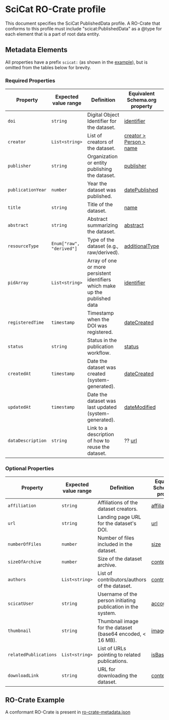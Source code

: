 # SciCat RO-Crate profile

This document specifies the SciCat PublishedData profile. A RO-Crate that conforms to this profile must include "scicat:PublishedData" as a @type for each element that is a part of root data entity.

<!-- ## Context and Namespaces
```json
{
  "@context": {
    "@vocab": "https://schema.org/",
    "dcterms": "http://purl.org/dc/terms/",
    "datacite": "https://purl.org/datacite/schema/kernel-4/",
    "ro": "https://w3id.org/ro/terms#"
  }
}
``` -->

## Metadata Elements
All properties have a prefix `scicat:` (as shown in the [example](ro-crate-metadata.json)), but is omitted from the tables below for brevity.

### Required Properties

| Property          | Expected value range     | Definition                                                 | Equivalent Schema.org property                        | Equivalent Datacite property                                                                                             |
| ----------------- | ------------------------ | ---------------------------------------------------------- | ----------------------------------------------------- | ------------------------------------------------------------------------------------------------------------------------ |
| `doi`             | `string`                 | Digital Object Identifier for the dataset.                 | [identifier](https://schema.org/identifier)           | [identifier](https://datacite-metadata-schema.readthedocs.io/en/4.6/properties/identifier/)                              |
| `creator`         | `List<string>`           | List of creators of the dataset.                           | [creator > Person > name](https://schema.org/creator) | [creator#creatorName](https://datacite-metadata-schema.readthedocs.io/en/4.6/properties/creator/#creatorname)            |
| `publisher`       | `string`                 | Organization or entity publishing the dataset.             | [publisher](https://schema.org/publisher)             | [publisher](https://datacite-metadata-schema.readthedocs.io/en/4.6/properties/publisher/)                                |
| `publicationYear` | `number`                 | Year the dataset was published.                            | [datePublished](https://schema.org/datePublished)     | [publicationYear](https://datacite-metadata-schema.readthedocs.io/en/4.6/properties/publicationyear/)                    |
| `title`           | `string`                 | Title of the dataset.                                      | [name](https://schema.org/name)                       | [title](https://datacite-metadata-schema.readthedocs.io/en/4.6/properties/title/)                                        |
| `abstract`        | `string`                 | Abstract summarizing the dataset.                          | [abstract](https://schema.org/abstract)               | [description](https://datacite-metadata-schema.readthedocs.io/en/4.6/properties/description/)                            |
| `resourceType`    | `Enum["raw", "derived"]` | Type of the dataset (e.g., raw/derived).                   | [additionalType](https://schema.org/additionalType)   | [resourceType](https://datacite-metadata-schema.readthedocs.io/en/4.6/properties/resourcetype/)                          |
| `pidArray`        | `List<string>`           | Array of one or more persistent identifiers which make up the published data | [identifier](https://schema.org/identifier)           | [relatedIdentifiers](https://datacite-metadata-schema.readthedocs.io/en/4.6/properties/relatedidentifier/)               |
| `registeredTime`  | `timestamp`              | Timestamp when the DOI was registered.                     | [dateCreated](https://schema.org/dateCreated)         | [dates#date#submitted](https://datacite-metadata-schema.readthedocs.io/en/4.6/appendices/appendix-1/dateType/#submitted) |
| `status`          | `string`                 | Status in the publication workflow.                        | [status](https://schema.org/status)                   | N/A                                                                                                                      |
| `createdAt`       | `timestamp`              | Date the dataset was created (system-generated).           | [dateCreated](https://schema.org/dateCreated)         | [dates#date#created](https://datacite-metadata-schema.readthedocs.io/en/4.6/appendices/appendix-1/dateType/#created)     |
| `updatedAt`       | `timestamp`              | Date the dataset was last updated (system-generated).      | [dateModified](https://schema.org/dateModified)       | [dates#date#updated](https://datacite-metadata-schema.readthedocs.io/en/4.6/appendices/appendix-1/dateType/#updated)     |
| `dataDescription` | `string`                 | Link to a description of how to reuse the dataset.         | ?? [url](https://schema.org/url)                      | ?? [description](https://datacite-metadata-schema.readthedocs.io/en/4.6/properties/description/)                         |

### Optional Properties

| Property              | Expected value range | Definition                                                   | Equivalent Schema.org property                | Equivalent Datacite property                                                                                                           |
| --------------------- | -------------------- | ------------------------------------------------------------ | --------------------------------------------- | -------------------------------------------------------------------------------------------------------------------------------------- |
| `affiliation`         | `string`             | Affiliations of the dataset creators.                        | [affiliation](https://schema.org/affiliation) | [creator#affiliation](https://datacite-metadata-schema.readthedocs.io/en/4.6/properties/creator/#affiliation)                          |
| `url`                 | `string`             | Landing page URL for the dataset's DOI.                      | [url](https://schema.org/url)                 | [relatedIdentifier, relatedIdentifierType=URL](https://datacite-metadata-schema.readthedocs.io/en/4.6/properties/relatedidentifier/)   |
| `numberOfFiles`       | `number`             | Number of files included in the dataset.                     | [size](https://schema.org/size)               | [sizes](https://datacite-metadata-schema.readthedocs.io/en/4.6/properties/size/)                                                       |
| `sizeOfArchive`       | `number`             | Size of the dataset archive.                                 | [contentSize](https://schema.org/contentSize) | [sizes](https://datacite-metadata-schema.readthedocs.io/en/4.6/properties/size/)                                                       |
| `authors`             | `List<string>`       | List of contributors/authors of the dataset.                 | [contributor](https://schema.org/contributor) | [contributors](https://datacite-metadata-schema.readthedocs.io/en/4.6/properties/contributor/)                                         |
| `scicatUser`          | `string`             | Username of the person initiating publication in the system. | [accountName](https://schema.org/accountName) | ?? [contributor, contributorType=?relatedPerson?](https://datacite-metadata-schema.readthedocs.io/en/4.6/properties/contributor/)      |
| `thumbnail`           | `string`             | Thumbnail image for the dataset (base64 encoded, < 16 MB).   | [image](https://schema.org/image)             | [relatedItem, relatedItemType=Image](https://datacite-metadata-schema.readthedocs.io/en/4.6/properties/relateditem/)                   |
| `relatedPublications` | `List<string>`       | List of URLs pointing to related publications.               | [isBasedOn](https://schema.org/isBasedOn)     | [relatedIdentifiers](https://datacite-metadata-schema.readthedocs.io/en/4.6/properties/relatedidentifier/)                             |
| `downloadLink`        | `string`             | URL for downloading the dataset.                             | [contentUrl](https://schema.org/contentUrl)   | [relatedIdentifier, resourceTypeGeneral=Dataset](https://datacite-metadata-schema.readthedocs.io/en/4.6/properties/relatedidentifier/) |


<!-- ## Usage Notes

- **DOI and PIDs:** The `doi` property is essential for dataset identification, while the `pidArray` allows referencing multiple related PIDs.
- **Affiliation and Contributors:** These fields enhance attribution and recognition of involved entities.
- **Thumbnails:** Should comply with the specified size limits and provide a visual summary.
- **Status Tracking:** The `status` property aids in tracking the dataset's position within the publication workflow. -->

## RO-Crate Example
A conformant RO-Crate is present in [ro-crate-metadata.json](ro-crate-metadata.json)